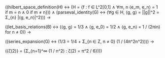 ((hilbert_space_definition(H) ↔ (H = {f : f ∈ L^2[0,1] ∧ ∀m, n ⟨e_m, e_n⟩ = 1 if m = n ∧ 0 if m ≠ n})) ∧
(parseval_identity(G) ↔ (∀g ∈ H, ⟨g, g⟩ = ||g||^2 = Σ_{n} |⟨g, e_n⟩|^2))) →

((let_basis_relations(B) ↔ (⟨g, g⟩ = 1/3 ∧ ⟨g, e_0⟩ = 1/2 ∧ ⟨g, e_n⟩ = 1 / (2πin) for n ≠ 0)) →

((series_expansion(G) ↔ (1/3 = 1/4 + Σ_{n ∈ Z, n ≠ 0} (1 / (4π^2n^2)))) →

({ζ(2)} = {Σ_{n=1}^∞ (1 / n^2) : ζ(2) = π^2 / 6})))
